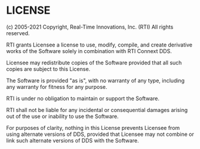 # LICENSE

(c) 2005-2021 Copyright, Real-Time Innovations, Inc. (RTI) All rights reserved.

RTI grants Licensee a license to use, modify, compile, and create derivative
works of the Software solely in combination with RTI Connext DDS.

Licensee may redistribute copies of the Software provided that all such copies
are subject to this License.

The Software is provided "as is", with no warranty of any type, including any
warranty for fitness for any purpose.

RTI is under no obligation to maintain or support the Software.

RTI shall not be liable for any incidental or consequential damages arising out
of the use or inability to use the Software.

For purposes of clarity, nothing in this License prevents Licensee from using
alternate versions of DDS, provided that Licensee may not combine or link such
alternate versions of DDS with the Software.
